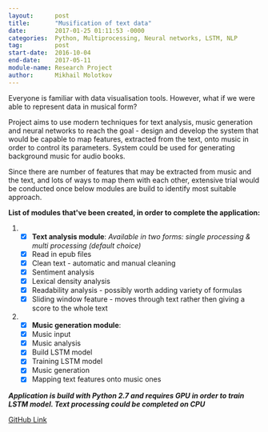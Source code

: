 ```yaml
---
layout:      post
title:       "Musification of text data"
date:        2017-01-25 01:11:53 -0000
categories:  Python, Multiprocessing, Neural networks, LSTM, NLP
tag:         post
start-date:  2016-10-04
end-date:    2017-05-11
module-name: Research Project
author:      Mikhail Molotkov
---
```

Everyone is familiar with data visualisation tools. However, what if we were able to represent data in musical form?

Project aims to use modern techniques for text analysis, music generation and neural networks to reach the goal - design and develop the system
that would be capable to map features, extracted from the text, onto music in order to control its parameters. System could be used for generating background music for audio books.

Since there are number of features that may be extracted from music and the text, and lots of ways to map them with each other,
extensive trial would be conducted once below modules are build to identify most suitable approach.

**List of modules that've been created, in order to complete the application:**

1. - [x] **Text analysis module**: _Available in two forms: single processing & multi processing (default choice)_
   - [x] Read in epub files
   - [x] Clean text - automatic and manual cleaning
   - [x] Sentiment analysis
   - [x] Lexical density analysis
   - [x] Readability analysis - possibly worth adding variety of formulas
   - [x] Sliding window feature - moves through text rather then giving a score to the whole text

2. - [x] **Music generation module**:
   - [x] Music input
   - [x] Music analysis
   - [x] Build LSTM model
   - [x] Training LSTM model
   - [x] Music generation
   - [x] Mapping text features onto music ones

**_Application is build with Python 2.7 and requires GPU in order to train LSTM model. Text processing could be completed on CPU_**

[GitHub Link][link-to]

[link-to]: https://github.com/MikhailMS/text_musification
